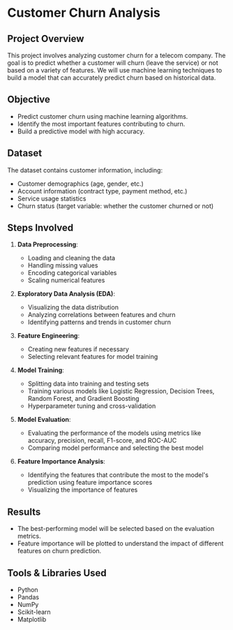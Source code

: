 # Customer Churn Analysis
  
## Project Overview

This project involves analyzing customer churn for a telecom company. The goal is to predict whether a customer will churn (leave the service) or not based on a variety of features. We will use machine learning techniques to build a model that can accurately predict churn based on historical data.

## Objective

- Predict customer churn using machine learning algorithms.
- Identify the most important features contributing to churn.
- Build a predictive model with high accuracy.

## Dataset

The dataset contains customer information, including:
- Customer demographics (age, gender, etc.)
- Account information (contract type, payment method, etc.)
- Service usage statistics
- Churn status (target variable: whether the customer churned or not)

## Steps Involved

1. **Data Preprocessing**:
   - Loading and cleaning the data
   - Handling missing values
   - Encoding categorical variables
   - Scaling numerical features

2. **Exploratory Data Analysis (EDA)**:
   - Visualizing the data distribution
   - Analyzing correlations between features and churn
   - Identifying patterns and trends in customer churn

3. **Feature Engineering**:
   - Creating new features if necessary
   - Selecting relevant features for model training

4. **Model Training**:
   - Splitting data into training and testing sets
   - Training various models like Logistic Regression, Decision Trees, Random Forest, and Gradient Boosting
   - Hyperparameter tuning and cross-validation

5. **Model Evaluation**:
   - Evaluating the performance of the models using metrics like accuracy, precision, recall, F1-score, and ROC-AUC
   - Comparing model performance and selecting the best model

6. **Feature Importance Analysis**:
   - Identifying the features that contribute the most to the model's prediction using feature importance scores
   - Visualizing the importance of features

## Results

- The best-performing model will be selected based on the evaluation metrics.
- Feature importance will be plotted to understand the impact of different features on churn prediction.

## Tools & Libraries Used

- Python
- Pandas
- NumPy
- Scikit-learn
- Matplotlib


